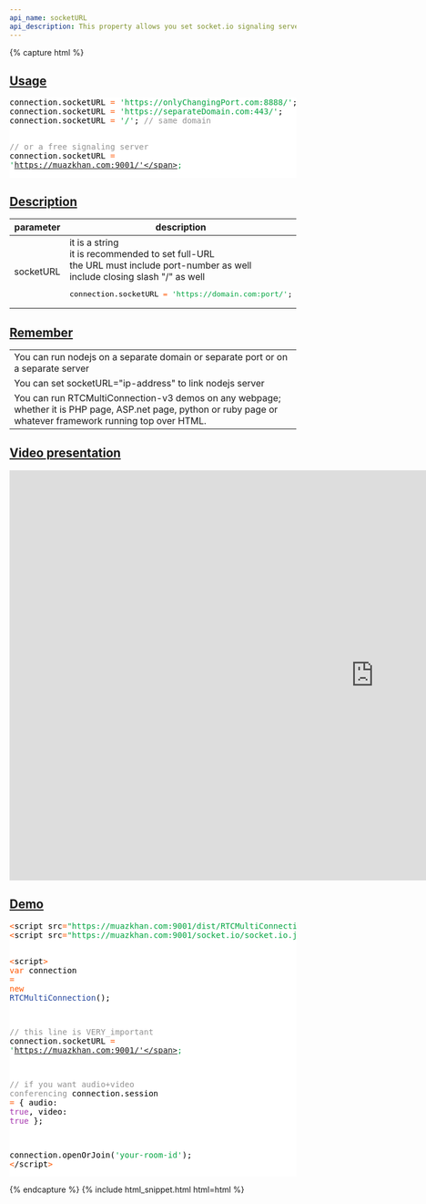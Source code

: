 ```yaml
---
api_name: socketURL
api_description: This property allows you set socket.io signaling server URL
---
```


{% capture html %}

  <section id="usage">
    <h2><a href="#usage">Usage</a></h2>
    <pre style="background:#fff;color:#000">connection.socketURL <span style="color:#ff5600">=</span> <span style="color:#00a33f">'https://onlyChangingPort.com:8888/'</span>;
connection.socketURL <span style="color:#ff5600">=</span> <span style="color:#00a33f">'https://separateDomain.com:443/'</span>;
connection.socketURL <span style="color:#ff5600">=</span> <span style="color:#00a33f">'/'</span>; <span style="color:#919191">// same domain</span>

<span style="color:#919191">// or a free signaling server</span>
connection.socketURL <span style="color:#ff5600">=</span> <span style="color:#00a33f">'https://muazkhan.com:9001/'</span>;
</pre>
  </section>

  <section id="description">
    <h2><a href="#description">Description</a></h2>
    <div class="datagrid">
    <table>
    <thead><tr><th>parameter</th><th>description</th></tr></thead>
    <tbody>
      <tr>
        <td>socketURL</td>
        <td>
            it is a string<br>
            it is recommended to set full-URL<br>
            the URL must include port-number as well<br>
            include closing slash "/" as well
            <pre style="background:#fff;color:#000">connection.socketURL <span style="color:#ff5600">=</span> <span style="color:#00a33f">'https://domain.com:port/'</span>;
</pre>
        </td>
      </tr>
    </tbody>
    </table>
    </div>
  </section>

  <section id="remember">
    <h2><a href="#remember">Remember</a></h2>
    <div class="datagrid">
    <table>
    <tbody>
      <tr>
        <td>You can run nodejs on a separate domain or separate port or on a separate server</td>
      </tr>
      <tr>
        <td>You can set socketURL="ip-address" to link nodejs server</td>
      </tr>
      <tr>
        <td>You can run RTCMultiConnection-v3 demos on any webpage; whether it is PHP page, ASP.net page, python or ruby page or whatever framework running top over HTML.</td>
      </tr>
    </tbody>
    </table>
    </div>
  </section>

  <section id="video-presentation">
    <h2><a href="#video-presentation">Video presentation</a></h2>
    <div style="text-align: center;">
      <iframe src="https://www.youtube.com/embed/EtsiYEW_T8Y?autoplay=0&vq=hd720&hd=1" style="width: 1280px;" height="720" frameborder="0" webkitallowfullscreen mozallowfullscreen allowfullscreen></iframe>
    </div>
  </section>
  
  <section id="demo">
    <h2><a href="#demo">Demo</a></h2>
    <pre style="background:#fff;color:#000"><span style="color:#ff5600">&lt;</span>script src<span style="color:#ff5600">=</span><span style="color:#00a33f">"https://muazkhan.com:9001/dist/RTCMultiConnection.min.js"</span><span style="color:#ff5600">></span><span style="color:#ff5600">&lt;</span>/script<span style="color:#ff5600">></span>
<span style="color:#ff5600">&lt;</span>script src<span style="color:#ff5600">=</span><span style="color:#00a33f">"https://muazkhan.com:9001/socket.io/socket.io.js"</span><span style="color:#ff5600">></span><span style="color:#ff5600">&lt;</span>/script<span style="color:#ff5600">></span>

<span style="color:#ff5600">&lt;</span>script<span style="color:#ff5600">></span>
<span style="color:#ff5600">var</span> connection <span style="color:#ff5600">=</span> <span style="color:#ff5600">new</span> <span style="color:#21439c">RTCMultiConnection</span>();

<span style="color:#919191">// this line is VERY_important</span>
connection.socketURL <span style="color:#ff5600">=</span> <span style="color:#00a33f">'https://muazkhan.com:9001/'</span>;

<span style="color:#919191">// if you want audio+video conferencing</span>
connection.session <span style="color:#ff5600">=</span> {
    audio: <span style="color:#a535ae">true</span>,
    video: <span style="color:#a535ae">true</span>
};

connection.openOrJoin(<span style="color:#00a33f">'your-room-id'</span>);
<span style="color:#ff5600">&lt;</span>/script<span style="color:#ff5600">></span>
</pre>
  </section>

{% endcapture %}
{% include html_snippet.html html=html %}
